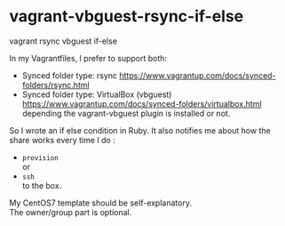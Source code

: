 # vagrant-vbguest-rsync-if-else
vagrant rsync vbguest if-else 

In my Vagrantfiles, I prefer to support both:
  - Synced folder type: rsync https://www.vagrantup.com/docs/synced-folders/rsync.html 
  - Synced folder type: VirtualBox (vbguest) https://www.vagrantup.com/docs/synced-folders/virtualbox.html \
depending the vagrant-vbguest plugin is installed or not.

So I wrote an if else condition in Ruby.
It also notifies me about how the share works every time I do :
  - `provision` \
or 
  - `ssh` \
to the box.

My CentOS7 template should be self-explanatory. \
The owner/group part is optional.
